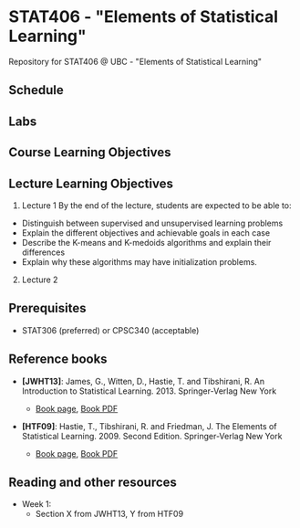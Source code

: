 # STAT406 - "Elements of Statistical Learning"

Repository for STAT406 @ UBC - "Elements of Statistical Learning"



## Schedule

## Labs

## Course Learning Objectives

## Lecture Learning Objectives
1. Lecture 1
 By the end of the lecture, students are expected to be able to: 
  - Distinguish between supervised and unsupervised learning problems
  - Explain the different objectives and achievable goals in each case
  - Describe the K-means and K-medoids algorithms and explain their differences
  - Explain why these algorithms may have initialization problems. 

2. Lecture 2

## Prerequisites
* STAT306 (preferred) or CPSC340 (acceptable)

## Reference books
* **[JWHT13]**: James, G., Witten, D., Hastie, T. and Tibshirani, R. 
An Introduction to Statistical Learning. 2013. Springer-Verlag New York 
	- [Book page](http://www-bcf.usc.edu/~gareth/ISL/), [Book PDF](http://www-bcf.usc.edu/~gareth/ISL/ISLR%20Sixth%20Printing.pdf)
	
* **[HTF09]**: Hastie, T., Tibshirani, R. and Friedman, J. 
The Elements of Statistical Learning. 2009. Second Edition. Springer-Verlag New York
	- [Book page](http://statweb.stanford.edu/~tibs/ElemStatLearn), [Book PDF](http://statweb.stanford.edu/~tibs/ElemStatLearn/printings/ESLII_print10.pdf)



## Reading and other resources
- Week 1:
	* Section X from JWHT13, Y from HTF09

